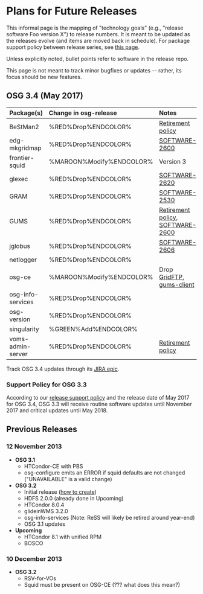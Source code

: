 Plans for Future Releases
=========================

This informal page is the mapping of "technology goals" (e.g., "release software Foo version X") to release numbers. It is meant to be updated as the releases evolve (and items are moved back in schedule). For package support policy between release series, see [this page](/policy/release-series).

Unless explicitly noted, bullet points refer to software in the release repo.

This page is not meant to track minor bugfixes or updates -- rather, its focus should be new features.

OSG 3.4 (May 2017)
------------------

| Package(s)        | Change in osg-release                     | Notes                                                                                                                                       |
|:------------------|:------------------------------------------|:--------------------------------------------------------------------------------------------------------------------------------------------|
| BeStMan2          | %RED%Drop%ENDCOLOR% | [Retirement policy](/policy/bestman2-retire) |
| edg-mkgridmap     | %RED%Drop%ENDCOLOR% | [SOFTWARE-2600](https://jira.opensciencegrid.org/browse/SOFTWARE-2600)                                                                      |
| frontier-squid    | %MAROON%Modify%ENDCOLOR%  | Version 3                                                                                                                                   |
| glexec            | %RED%Drop%ENDCOLOR% | [SOFTWARE-2620](https://jira.opensciencegrid.org/browse/SOFTWARE-2600)                                                                      |
| GRAM              | %RED%Drop%ENDCOLOR% | [SOFTWARE-2530](https://jira.opensciencegrid.org/browse/SOFTWARE-2600)                                                                      |
| GUMS              | %RED%Drop%ENDCOLOR% | [Retirement policy](/policy/gums-retire), [SOFTWARE-2600](https://jira.opensciencegrid.org/browse/SOFTWARE-2600) |
| jglobus           | %RED%Drop%ENDCOLOR% | [SOFTWARE-2606](https://jira.opensciencegrid.org/browse/SOFTWARE-2600)                                                                      |
| netlogger         | %RED%Drop%ENDCOLOR% |                                                                                                                                             |
| osg-ce            | %MAROON%Modify%ENDCOLOR%  | Drop [GridFTP](https://jira.opensciencegrid.org/browse/SOFTWARE-2623), [gums-client](https://jira.opensciencegrid.org/browse/SOFTWARE-2482) |
| osg-info-services | %RED%Drop%ENDCOLOR% |                                                                                                                                             |
| osg-version       | %RED%Drop%ENDCOLOR% |                                                                                                                                             |
| singularity       | %GREEN%Add%ENDCOLOR% |                                                                                                                                             |
| voms-admin-server | %RED%Drop%ENDCOLOR% | [Retirement policy](/policy/voms-admin-retire) |

Track OSG 3.4 updates through its [JIRA epic](https://jira.opensciencegrid.org/browse/SOFTWARE-2329).

### Support Policy for OSG 3.3

According to our [release support policy](/policy/release-series) and the release date of May 2017 for OSG 3.4, OSG 3.3 will receive routine software updates until November 2017 and critical updates until May 2018.

Previous Releases
-----------------

### 12 November 2013

-   **OSG 3.1**
    -   HTCondor-CE with PBS
    -   osg-configure emits an ERROR if squid defaults are not changed ("UNAVAILABLE" is a valid change)
-   **OSG 3.2**
    -   Initial release ([how to create](https://github.com/opensciencegrid/technology/blob/master/archive/SP021_NewVersions))
    -   HDFS 2.0.0 (already done in Upcoming)
    -   HTCondor 8.0.4
    -   glideinWMS 3.2.0
    -   osg-info-services (Note: ReSS will likely be retired around year-end)
    -   OSG 3.1 updates
-   **Upcoming**
    -   HTCondor 8.1 with unified RPM
    -   BOSCO

### 10 December 2013

-   **OSG 3.2**
    -   RSV-for-VOs
    -   Squid must be present on OSG-CE (??? what does this mean?)



